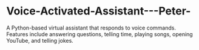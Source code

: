 # Voice-Activated-Assistant---Peter-
A Python-based virtual assistant that responds to voice commands. Features include answering questions, telling time, playing songs, opening YouTube, and telling jokes. 
